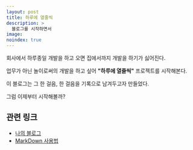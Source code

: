 ```yaml
---
layout: post
title: 하루에 열줄씩
description: >
  블로그를 시작하면서
image: 
noindex: true
---
```


회사에서 하루종일 개발을 하고 오면 집에서까지 개발을 하기가 싫어진다.

업무가 아닌 놀이로써의 개발을 하고 싶어 **"하루에 열줄씩"** 프로젝트를 시작해본다.

이 블로그는 그 한 걸음, 한 걸음을 기록으로 남겨두고자 만들었다.  

그럼 이제부터 시작해볼까?


관련 링크
---------
* [나의 블로그][link-example]
* [MarkDown 사용법][link-markdownmanual]


[link-example]: https://hounga13.github.io
[link-markdownmanual]: https://heropy.blog/2017/09/30/markdown/
